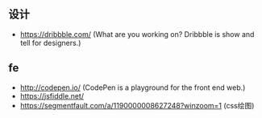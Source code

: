 ## 设计

- https://dribbble.com/ (What are you working on? Dribbble is show and tell for designers.)

## fe 

- http://codepen.io/ (CodePen is a playground for the front end web.)
- https://jsfiddle.net/
- https://segmentfault.com/a/1190000008627248?winzoom=1 (css绘图)
